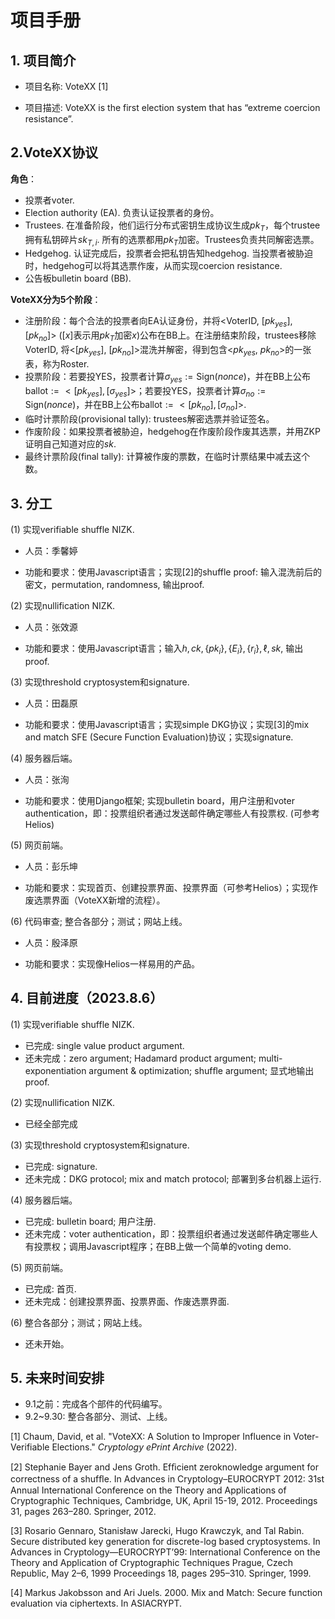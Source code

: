 # 项目手册

## 1. 项目简介

* 项目名称: VoteXX [1]

* 项目描述: VoteXX is the first election system that has “extreme coercion resistance”.

## 2.VoteXX协议

**角色**：

* 投票者voter.
* Election authority (EA). 负责认证投票者的身份。
* Trustees. 在准备阶段，他们运行分布式密钥生成协议生成$pk_T$，每个trustee拥有私钥碎片$sk_{T,i}$. 所有的选票都用$pk_T$加密。Trustees负责共同解密选票。
* Hedgehog. 认证完成后，投票者会把私钥告知hedgehog. 当投票者被胁迫时，hedgehog可以将其选票作废，从而实现coercion resistance.
* 公告板bulletin board (BB).

**VoteXX分为5个阶段**：

* 注册阶段：每个合法的投票者向EA认证身份，并将<VoterID, [$pk_{yes}$], [$pk_{no}$]> ([$x$]表示用$pk_T$加密$x$)公布在BB上。在注册结束阶段，trustees移除VoterID, 将<[$pk_{yes}$], [$pk_{no}$]>混洗并解密，得到包含<$pk_{yes}$, $pk_{no}$>的一张表，称为Roster.
* 投票阶段：若要投YES，投票者计算$\sigma_{yes}:=\mathsf{Sign}(nonce)$，并在BB上公布$\mathsf{ballot}:=<[pk_{yes}],[\sigma_{yes}]>$；若要投YES，投票者计算$\sigma_{no}:=\mathsf{Sign}(nonce)$，并在BB上公布$\mathsf{ballot}:=<[pk_{no}],[\sigma_{no}]>$.
* 临时计票阶段(provisional tally): trustees解密选票并验证签名。
* 作废阶段：如果投票者被胁迫，hedgehog在作废阶段作废其选票，并用ZKP证明自己知道对应的$sk$.
* 最终计票阶段(final tally): 计算被作废的票数，在临时计票结果中减去这个数。

## 3. 分工

(1) 实现verifiable shuffle NIZK.

* 人员：季馨婷

* 功能和要求：使用Javascript语言；实现[2]的shuffle proof: 输入混洗前后的密文，permutation, randomness, 输出proof.

(2) 实现nullification NIZK.

* 人员：张效源

* 功能和要求：使用Javascript语言；输入$h, ck, \{pk_i\}, \{E_i\}, \{r_i\}, \ell, sk$, 输出proof.

(3) 实现threshold cryptosystem和signature.

* 人员：田磊原

* 功能和要求：使用Javascript语言；实现simple DKG协议；实现[3]的mix and match SFE (Secure Function Evaluation)协议；实现signature.

(4) 服务器后端。

* 人员：张洵

* 功能和要求：使用Django框架; 实现bulletin board，用户注册和voter authentication，即：投票组织者通过发送邮件确定哪些人有投票权. (可参考Helios)

(5) 网页前端。

* 人员：彭乐坤

* 功能和要求：实现首页、创建投票界面、投票界面（可参考Helios）；实现作废选票界面（VoteXX新增的流程）。

(6) 代码审查; 整合各部分；测试；网站上线。

* 人员：殷泽原

* 功能和要求：实现像Helios一样易用的产品。

## 4. 目前进度（2023.8.6）

(1) 实现verifiable shuffle NIZK.

* 已完成: single value product argument.
* 还未完成：zero argument; Hadamard product argument; multi-exponentiation argument & optimization; shufﬂe argument; 显式地输出proof.

(2) 实现nullification NIZK.

* 已经全部完成

(3) 实现threshold cryptosystem和signature.

* 已完成: signature.
* 还未完成：DKG protocol; mix and match protocol; 部署到多台机器上运行.

(4) 服务器后端。

* 已完成: bulletin board; 用户注册.
* 还未完成：voter authentication，即：投票组织者通过发送邮件确定哪些人有投票权；调用Javascript程序；在BB上做一个简单的voting demo.

(5) 网页前端。

* 已完成: 首页.
* 还未完成：创建投票界面、投票界面、作废选票界面.

(6) 整合各部分；测试；网站上线。

* 还未开始。

## 5. 未来时间安排

* 9.1之前：完成各个部件的代码编写。
* 9.2~9.30: 整合各部分、测试、上线。



[1] Chaum, David, et al. "VoteXX: A Solution to Improper Influence in Voter-Verifiable Elections." *Cryptology ePrint Archive* (2022).

[2] Stephanie Bayer and Jens Groth. Efﬁcient zeroknowledge argument for correctness of a shufﬂe. In Advances in Cryptology–EUROCRYPT 2012: 31st Annual International Conference on the Theory and Applications of Cryptographic Techniques, Cambridge, UK, April 15-19, 2012. Proceedings 31, pages 263–280. Springer, 2012.

[3] Rosario Gennaro, Stanisław Jarecki, Hugo Krawczyk, and Tal Rabin. Secure distributed key generation for discrete-log based cryptosystems. In Advances in Cryptology—EUROCRYPT’99: International Conference on the Theory and Application of Cryptographic Techniques Prague, Czech Republic, May 2–6, 1999 Proceedings 18, pages 295–310. Springer, 1999.

[4] Markus Jakobsson and Ari Juels. 2000. Mix and Match: Secure function evaluation via ciphertexts. In ASIACRYPT.